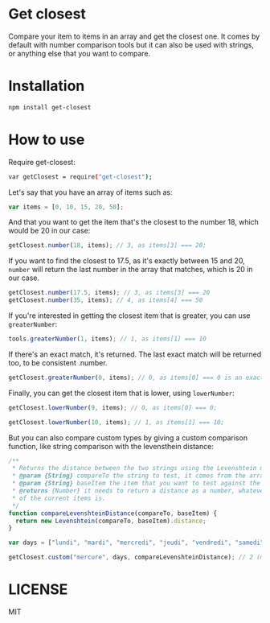 Get closest
=============

Compare your item to items in an array and get the closest one. It comes by default with number comparison tools but it can also be used with strings, or anything else that you want to compare.

Installation
============

```bash
npm install get-closest
```

How to use
==========

Require get-closest:

```bash
var getClosest = require("get-closest");
```

Let's say that you have an array of items such as:

```js
var items = [0, 10, 15, 20, 50];
```

And that you want to get the item that's the closest to the number 18, which would be 20 in our case:

```js
getClosest.number(18, items); // 3, as items[3] === 20;
```

If you want to find the closest to 17.5, as it's exactly between 15 and 20, `number` will return the last number in the array that matches, which is 20 in our case.

```js
getClosest.number(17.5, items); // 3, as items[3] === 20
getClosest.number(35, items); // 4, as items[4] === 50
```

If you're interested in getting the closest item that is greater, you can use `greaterNumber`:

```js
tools.greaterNumber(1, items); // 1, as items[1] === 10
```

If there's an exact match, it's returned. The last exact match will be returned too, to be consistent .number.

```js
getClosest.greaterNumber(0, items); // 0, as items[0] === 0 is an exact match.
```

Finally, you can get the closest item that is lower, using `lowerNumber`:

```js
getClosest.lowerNumber(9, items); // 0, as items[0] === 0;

getClosest.lowerNumber(10, items); // 1, as items[1] === 10;
```

But you can also compare custom types by giving a custom comparison function, like string comparison with the levensthein distance:

```js
/**
 * Returns the distance between the two strings using the Levenshtein method
 * @param {String} compareTo the string to test, it comes from the array
 * @param {String} baseItem the item that you want to test against the array
 * @returns {Number} it needs to return a distance as a number, whatever the type
 * of the current items is.
 */  
function compareLevenshteinDistance(compareTo, baseItem) {
  return new Levenshtein(compareTo, baseItem).distance;
}

var days = ["lundi", "mardi", "mercredi", "jeudi", "vendredi", "samedi", "dimanche"];

getClosest.custom("mercure", days, compareLevenshteinDistance); // 2 (mercredi)
```

LICENSE
=======

MIT
